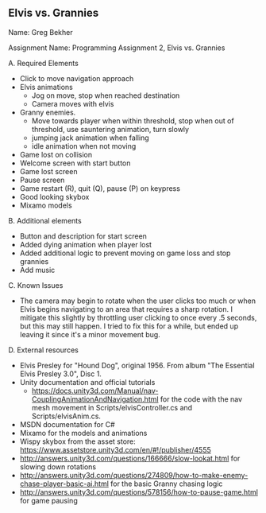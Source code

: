 ## Elvis vs. Grannies

Name: Greg Bekher

Assignment Name: Programming Assignment 2, Elvis vs. Grannies

A. Required Elements
  - Click to move navigation approach
  - Elvis animations
  	* Jog on move, stop when reached destination
  	* Camera moves with elvis
  - Granny enemies. 
  	* Move towards player when within threshold, stop when out of threshold, use sauntering animation, turn slowly
  	* jumping jack animation when falling
  	* idle animation when not moving
  - Game lost on collision
  - Welcome screen with start button
  - Game lost screen
  - Pause screen
  - Game restart (R), quit (Q), pause (P) on keypress
  - Good looking skybox
  - Mixamo models 

B. Additional elements
  - Button and description for start screen
  - Added dying animation when player lost
  - Added additional logic to prevent moving on game loss and stop grannies
  - Add music

C. Known Issues
  - The camera may begin to rotate when the user clicks too much or when Elvis begins navigating to an area that requires a sharp rotation. I mitigate this slightly by throttling user clicking to once every .5 seconds, but this may still happen. I tried to fix this for a while, but ended up leaving it since it's a minor movement bug.

D. External resources
  - Elvis Presley for "Hound Dog", original 1956. From album "The Essential Elvis Presley 3.0", Disc 1.
  - Unity documentation and official tutorials
  	* https://docs.unity3d.com/Manual/nav-CouplingAnimationAndNavigation.html for the code with the nav mesh movement in Scripts/elvisController.cs and Scripts/elvisAnim.cs.
  - MSDN documentation for C#
  - Mixamo for the models and animations
  - Wispy skybox from the asset store: https://www.assetstore.unity3d.com/en/#!/publisher/4555
  - http://answers.unity3d.com/questions/166666/slow-lookat.html
  for slowing down rotations
  - http://answers.unity3d.com/questions/274809/how-to-make-enemy-chase-player-basic-ai.html for the basic Granny chasing logic
  - http://answers.unity3d.com/questions/578156/how-to-pause-game.html for game pausing

